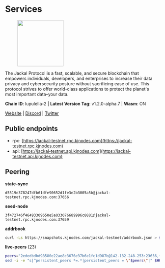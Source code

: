 # Services

<figure><img src="https://raw.githubusercontent.com/kj89/testnet_manuals/main/pingpub/logos/jackal.png" width="150" alt=""><figcaption></figcaption></figure>

The Jackal Protocol is a fast, scalable, and secure blockchain that empowers  individuals, developers, and enterprises to increase their data privacy and  cybersecurity posture without sacrificing ease of use. This protocol strives  to offer world-class applications to protect the planet's most important data–your data.

**Chain ID**: lupulella-2 | **Latest Version Tag**: v1.2.0-alpha.7 | **Wasm**: ON

[Website](https://jackalprotocol.com) | [Discord](https://discord.com/invite/5GKym3p6rj) | [Twitter](https://twitter.com/Jackal_Protocol)


## Public endpoints

* rpc: [https://jackal-testnet.rpc.kjnodes.com](https://jackal-testnet.rpc.kjnodes.com)
* api: [https://jackal-testnet.api.kjnodes.com](https://jackal-testnet.api.kjnodes.com)

## Peering

**state-sync**

```text
d5519e378247dfb61dfe90652d1fe3e2b3005a5b@jackal-testnet.rpc.kjnodes.com:37656
```

**seed-node**

```text
3f472746f46493309650e5a033076689996c8881@jackal-testnet.rpc.kjnodes.com:37659
```

**addrbook**
```bash
curl -Ls https://snapshots.kjnodes.com/jackal-testnet/addrbook.json > $HOME/.canine/config/addrbook.json
```

**live-peers** (23)
```bash
peers="2ededbdbd98580e22ae8c3676e37b6e1fc1d987b@142.132.248.253:23656,f3e70d3de1974208af04dac6fabd657ab4abf0ff@65.108.75.107:24656,b26f63f307ca8e80033cbc618f7577e5be7f0c1a@95.217.118.96:27363,0394449cab5a29f24dd4f37683d3b7622f27c0fc@65.108.206.118:61156,c28ae12dc190b2abfc578f8ed2fea90fa5ff3b1d@65.108.134.208:26656,6c7100291f35132ac1b58ff7c6d05b4ce75512b7@65.108.70.119:36156,372111fd8c3c11a57cd34db58b2bdd8d2b6e5005@172.104.19.93:26656,d5519e378247dfb61dfe90652d1fe3e2b3005a5b@65.109.68.190:37656,9a2c091798681f89b11f8eea370bf9c6284437c5@167.86.115.183:26656,09d9127972ded9e22f9f11833ed7fcfa149cf1fa@65.109.92.240:19126,5c2a752c9b1952dbed075c56c600c3a79b58c395@195.3.220.57:26906,2633208f609ac5fc77fac203dd23326ba0fc9902@185.208.207.94:26656,11b91d243d43e761c96cfbf49f2f2bd06cce2df8@65.109.23.114:17556,1b191fb9ef837dec648136097f94925a15dd85ab@213.170.135.20:26516,0e3058446ee9b1ad449b5d3a60d5c4f92dd3785c@65.109.30.12:56656,4ea723e652f11433734ae2aa6f364ef0510d6636@16.163.74.176:26626,6c6c7f370febd64447770da8aec0b9d359d61565@65.109.70.23:17556,80420ad774e622bda8e1dfa9b80da11eee7eed1f@144.126.140.252:29656,84af58201840781a0a62449d1dcdb0ad0cf5bdb3@91.223.3.144:26356,451622fd913f6119a67f67e65f3ab82c3fbea529@78.107.253.133:32656,3c6d856a429224201d78c7f28026874d10a27f57@5.75.227.78:26656,b549c1092e37db22576e31f19cbec4b1b3b36503@116.202.227.117:37656,386572507ab639afc3f78deaad4f6311d22c367d@23.29.55.92:26656"
sed -i -e "s|^persistent_peers *=.*|persistent_peers = \"$peers\"|" $HOME/.canine/config/config.toml
```

